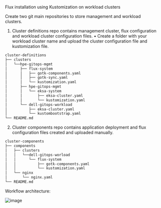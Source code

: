 Flux installation using Kustomization on workload clusters

Create two git main repositories to store management and workload clusters.
1.	Cluster definitions repo contains management cluster, flux configuration and workload cluster configuration files.
•	Create a folder with your workload cluster name and upload the cluster configuration file and kustomization file.
```bash
cluster-definitions
├── clusters
│   └──hpe-gitops-mgmt
│      ├── flux-system
│      │   ├── gotk-components.yaml
│      │   ├── gotk-sync.yaml
│      │   └── kustomization.yaml
│      ├── hpe-gitops-mgmt
│      │   └── eksa-system
│      │       ├── eksa-cluster.yaml
│      │       └── kustomization.yaml
│      └── dell-gitops-workload
│          ├── eksa-cluster.yaml
│          └── kustombootstrap.yaml
└── README.md
```
2.	Cluster components repo contains application deployment and flux configuration files created and uploaded manually.
```bash
cluster-components
├── components
│   ├── clusters
│   │   └──dell-gitops-worload
│   │      └── flux-system
│   │          ├── gotk-components.yaml
│   │          └── kustomization.yaml
│   └── nginx
│       └── nginx.yaml     
└── README.md
```

Workflow architecture:
 
![image](https://github.com/user-attachments/assets/aaa254da-f030-43b8-8e1b-2946a79aed1e)

  
